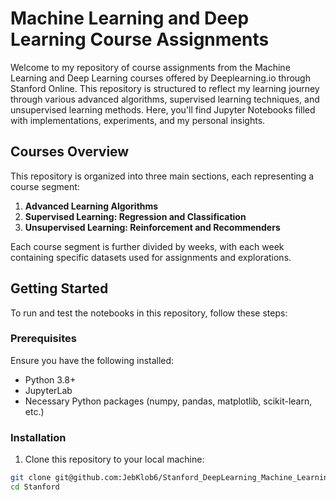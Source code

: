 # Machine Learning and Deep Learning Course Assignments

Welcome to my repository of course assignments from the Machine Learning and Deep Learning courses offered by Deeplearning.io through Stanford Online. This repository is structured to reflect my learning journey through various advanced algorithms, supervised learning techniques, and unsupervised learning methods. Here, you'll find Jupyter Notebooks filled with implementations, experiments, and my personal insights.

## Courses Overview

This repository is organized into three main sections, each representing a course segment:

1. **Advanced Learning Algorithms**
2. **Supervised Learning: Regression and Classification**
3. **Unsupervised Learning: Reinforcement and Recommenders**

Each course segment is further divided by weeks, with each week containing specific datasets used for assignments and explorations.

## Getting Started

To run and test the notebooks in this repository, follow these steps:

### Prerequisites

Ensure you have the following installed:
- Python 3.8+
- JupyterLab
- Necessary Python packages (numpy, pandas, matplotlib, scikit-learn, etc.)

### Installation

1. Clone this repository to your local machine:

```bash
git clone git@github.com:JebKlob6/Stanford_DeepLearning_Machine_Learning.git
cd Stanford
